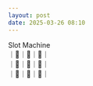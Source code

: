 ```yaml
---
layout: post
date: 2025-03-26 08:10
---
```


Slot Machine<br />
｜🍒｜🏴｜🏴｜<br />
｜🍇｜🍇｜🔔｜<br />
｜💎｜🍒｜💎｜<br />

